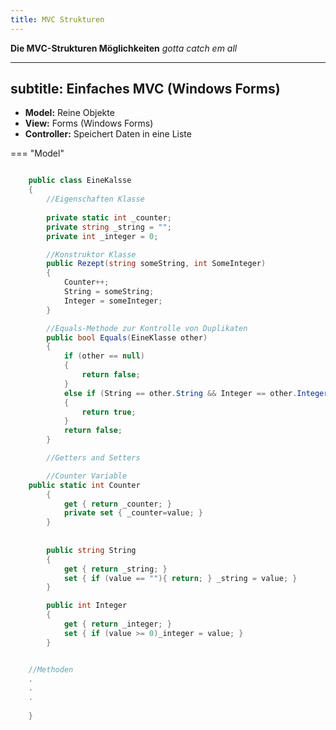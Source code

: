 ```yaml
---
title: MVC Strukturen
---
```


**Die MVC-Strukturen Möglichkeiten**
*gotta catch em all*

---
subtitle: Einfaches MVC (Windows Forms)
---
- **Model:** Reine Objekte
- **View:** Forms (Windows Forms)
- **Controller:** Speichert Daten in eine Liste

=== "Model"

```cs

    public class EineKalsse
    { 
        //Eigenschaften Klasse
	
        private static int _counter;
        private string _string = ""; 
        private int _integer = 0;

        //Konstruktor Klasse
        public Rezept(string someString, int SomeInteger) 
        {
            Counter++;
            String = someString;  
            Integer = someInteger;
        }

        //Equals-Methode zur Kontrolle von Duplikaten
        public bool Equals(EineKlasse other)
        {
            if (other == null)
            {
                return false;
            }
            else if (String == other.String && Integer == other.Integer)
            {
                return true;
            }
            return false;
        }

        //Getters and Setters

        //Counter Variable
	public static int Counter
        {
            get { return _counter; }
            private set { _counter=value; }
        }
        
        
        public string String
        {
            get { return _string; }
            set { if (value == ""){ return; } _string = value; }
        }

        public int Integer
        {
            get { return _integer; }
            set { if (value >= 0)_integer = value; }
        }


	//Methoden
	.
	.
	.
       
    }

```